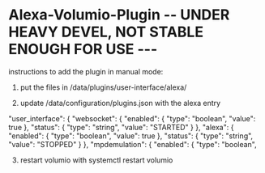 # Alexa-Volumio-Plugin -- UNDER HEAVY DEVEL, NOT STABLE ENOUGH FOR USE --- 

instructions to add the plugin in manual mode:

1. put the files in /data/plugins/user-interface/alexa/

2. update /data/configuration/plugins.json with the alexa entry


  "user_interface": {
    "websocket": {
      "enabled": {
        "type": "boolean",
        "value": true
      },
      "status": {
        "type": "string",
        "value": "STARTED"
      }
    },
    "alexa": {
      "enabled": {
        "type": "boolean",
        "value": true
      },
      "status": {
        "type": "string",
        "value": "STOPPED"
      }
    },
    "mpdemulation": {
      "enabled": {
        "type": "boolean",


3. restart volumio with 
  systemctl restart volumio
